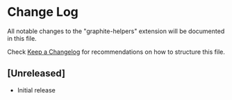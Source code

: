 # Change Log

All notable changes to the "graphite-helpers" extension will be documented in this file.

Check [Keep a Changelog](http://keepachangelog.com/) for recommendations on how to structure this file.

## [Unreleased]

- Initial release